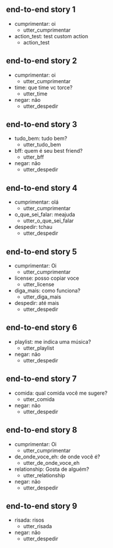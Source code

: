 ## end-to-end story 1
* cumprimentar: oi
   - utter_cumprimentar
* action_test: test custom action
   - action_test

## end-to-end story 2
* cumprimentar: oi
   - utter_cumprimentar
* time: que time vc torce?
   - utter_time
* negar: não
   - utter_despedir

## end-to-end story 3
* tudo_bem: tudo bem?
   - utter_tudo_bem
* bff: quem é seu best friend?
   - utter_bff
* negar: não
   - utter_despedir

## end-to-end story 4
* cumprimentar: olá
   - utter_cumprimentar
* o_que_sei_falar: meajuda
   - utter_o_que_sei_falar
* despedir: tchau
   - utter_despedir

## end-to-end story 5
* cumprimentar: Oi
   - utter_cumprimentar
* license: posso copiar voce
   - utter_license
* diga_mais: como funciona?
   - utter_diga_mais
* despedir: até mais
   - utter_despedir

## end-to-end story 6
* playlist: me indica uma música?
   - utter_playlist
* negar: não
   - utter_despedir

## end-to-end story 7
* comida: qual comida você me sugere?
   - utter_comida
* negar: não
   - utter_despedir

## end-to-end story 8
* cumprimentar: Oi
   - utter_cumprimentar
* de_onde_voce_eh: de onde você é?
   - utter_de_onde_voce_eh
* relationship: Gosta de alguém?
   - utter_relationship
* negar: não
   - utter_despedir

## end-to-end story 9
* risada: risos
   - utter_risada
* negar: não
   - utter_despedir